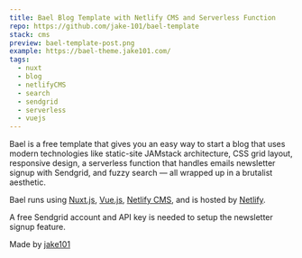 ```yaml
---
title: Bael Blog Template with Netlify CMS and Serverless Function
repo: https://github.com/jake-101/bael-template
stack: cms
preview: bael-template-post.png
example: https://bael-theme.jake101.com/
tags:
  - nuxt
  - blog
  - netlifyCMS
  - search
  - sendgrid
  - serverless
  - vuejs
---
```


Bael is a free template that gives you an easy way to start a blog that uses modern technologies like static-site JAMstack architecture, CSS grid layout, responsive design, a serverless function that handles emails newsletter signup with Sendgrid, and fuzzy search — all wrapped up in a brutalist aesthetic.

Bael runs using [Nuxt.js](https://nuxtjs.org), [Vue.js](https://vuejs.org), [Netlify CMS](https://netlifycms.org), and is hosted by [Netlify](https://netlify.com).

A free Sendgrid account and API key is needed to setup the newsletter signup feature.

Made by [jake101](https://jake101.com)
